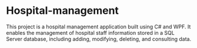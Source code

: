 # Hospital-management
This project is a hospital management application built using C# and WPF. It enables the management of hospital staff information stored in a SQL Server database, including adding, modifying, deleting, and consulting data.
